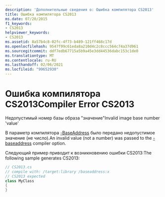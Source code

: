 ```yaml
---
description: 'Дополнительные сведения о: Ошибка компилятора CS2013'
title: Ошибка компилятора CS2013
ms.date: 07/20/2015
f1_keywords:
- CS2013
helpviewer_keywords:
- CS2013
ms.assetid: 8a57b4c8-02fc-4f73-b489-121ff468c17d
ms.openlocfilehash: 9547f99c61eda8a210d4c2c8ccc564c74a37d961
ms.sourcegitcommit: ddf7edb67715a5b9a45e3dd44536dabc153c1de0
ms.translationtype: MT
ms.contentlocale: ru-RU
ms.lasthandoff: 02/06/2021
ms.locfileid: "99652930"
---
```

# <a name="compiler-error-cs2013"></a><span data-ttu-id="cf31b-103">Ошибка компилятора CS2013</span><span class="sxs-lookup"><span data-stu-id="cf31b-103">Compiler Error CS2013</span></span>

<span data-ttu-id="cf31b-104">Недопустимый номер базы образа "значение"</span><span class="sxs-lookup"><span data-stu-id="cf31b-104">Invalid image base number 'value'</span></span>  
  
 <span data-ttu-id="cf31b-105">В параметр компилятора [-BaseAddress](../language-reference/compiler-options/baseaddress-compiler-option.md) было передано недопустимое значение (не число).</span><span class="sxs-lookup"><span data-stu-id="cf31b-105">An invalid value (not a number) was passed to the [-baseaddress](../language-reference/compiler-options/baseaddress-compiler-option.md) compiler option.</span></span>  
  
 <span data-ttu-id="cf31b-106">Следующий пример приводит к возникновению ошибки CS2013:</span><span class="sxs-lookup"><span data-stu-id="cf31b-106">The following sample generates CS2013:</span></span>  
  
```csharp  
// CS2013.cs  
// compile with: /target:library /baseaddress:x  
// CS2013 expected  
class MyClass  
{  
}  
```
